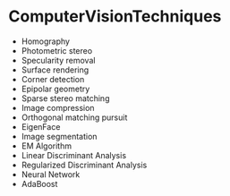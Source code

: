 # ComputerVisionTechniques

 - Homography
 - Photometric stereo
 - Specularity removal
 - Surface rendering
 - Corner detection 
 - Epipolar geometry
 - Sparse stereo matching 
 - Image compression
 - Orthogonal matching pursuit
 - EigenFace
 - Image segmentation
 - EM Algorithm
 - Linear Discriminant Analysis
 - Regularized Discriminant Analysis
 - Neural Network
 - AdaBoost
